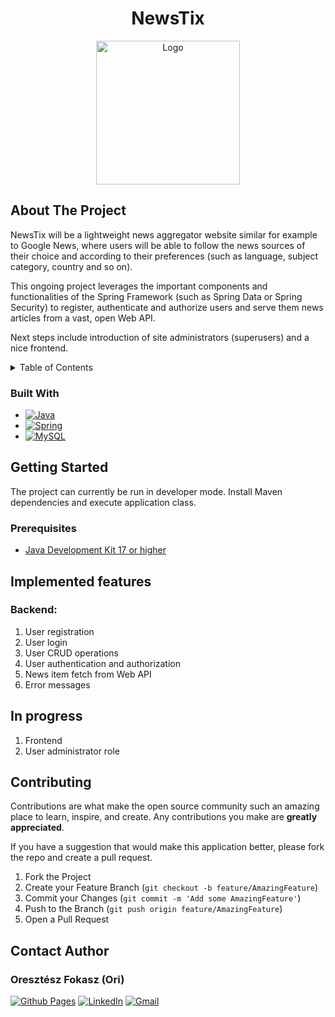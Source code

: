 <h1 align="center">NewsTix</h1>

  <p align="center">
  <a href="https://github.com/ori-123/newstix">
    <img src="https://i.imgur.com/0jmRvev.png" alt="Logo" width="230">
  </a>
  </p>

<h2 id="about-the-project">About The Project</h2>

NewsTix will be a lightweight news aggregator website similar for example to Google News, where users will be able to follow the
news sources of their choice and according to their preferences (such as language, subject category, country and so on). 

This ongoing project leverages the important components and functionalities of the Spring Framework (such as Spring Data or
Spring Security) to register, authenticate and authorize users and serve them news articles from a vast, open Web API.

Next steps include introduction of site administrators (superusers) and a nice frontend.

<details>
  <summary>Table of Contents</summary>
  <ol>
    <li>
      <a href="#about-the-project">About The Project</a>
      <ul>
        <li><a href="#built-with">Built With</a></li>
        <li><a href="#implemented-features">Implemented features</a></li>
        <li><a href="#in-progress">In progress</a></li>
      </ul>
    </li>
     <li>
       <a href="#getting-started">Getting Started</a>
      <ul>
      <li><a href="#prerequisites">Prerequisites</a></li>
     </li>
    <li><a href="#contributing">Contributing</a></li>
    <li><a href="#contact-author">Contact Author</a></li>
  </ol>
</details>

<h3 id="built-with">Built With</h3>

* [![Java][Java]][Java-url]
* [![Spring][Spring]][Spring-url]
* [![MySQL][MySQL]][MySQL-url]

<h2 id="getting-started">Getting Started</h2>

The project can currently be run in developer mode. Install Maven dependencies and execute application class.

<h3 id="prerequisites">Prerequisites</h3>

* [Java Development Kit 17 or higher][JDK17-url]

<h2 id="implemented-features">Implemented features</h2>

### Backend:

1. User registration
2. User login
3. User CRUD operations
4. User authentication and authorization
5. News item fetch from Web API
6. Error messages

<h2 id="in-progress">In progress</h2>

1. Frontend
2. User administrator role

<h2 id="contributing">Contributing</h2>

Contributions are what make the open source community such an amazing place to learn, inspire, and create. Any
contributions you make are **greatly appreciated**.

If you have a suggestion that would make this application better, please fork the repo and create a pull request.

1. Fork the Project
2. Create your Feature Branch (```git checkout -b feature/AmazingFeature```)
3. Commit your Changes (`git commit -m 'Add some AmazingFeature'`)
4. Push to the Branch (`git push origin feature/AmazingFeature`)
5. Open a Pull Request

<h2 id="contact-author">Contact Author</h2>

### Oresztész Fokasz (Ori)

[![Github Pages]](https://github.com/ori-123/) 
[![LinkedIn]](https://www.linkedin.com/in/ori-fokas/) 
[![Gmail]](mailto:fokaszo@gmail.com)

<!-- MARKDOWN LINKS & IMAGES -->

[Java]: https://img.shields.io/badge/Java-ED8B00?style=for-the-badge&logo=openjdk&logoColor=white
[Java-url]: https://www.java.com/en/
[Spring]: https://img.shields.io/badge/Spring-6DB33F?style=for-the-badge&logo=spring&logoColor=white
[Spring-url]: https://spring.io/
[MySQL]: https://img.shields.io/badge/MySQL-00000F?style=for-the-badge&logo=mysql&logoColor=white
[MySQL-url]: https://www.mysql.com/
[JDK17-url]: https://www.oracle.com/java/technologies/downloads/#java17
[NewsTixLogo]: https://i.imgur.com/0jmRvev.png

[Github Pages]: https://img.shields.io/badge/github-121013?style=for-the-badge&logo=github&logoColor=white
[LinkedIn]: https://img.shields.io/badge/LinkedIn-0077B5?style=for-the-badge&logo=linkedin&logoColor=white
[Gmail]: https://img.shields.io/badge/Gmail-D14836?style=for-the-badge&logo=gmail&logoColor=white
